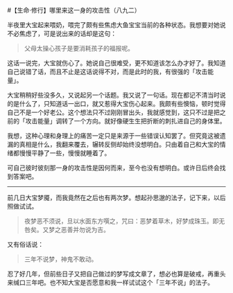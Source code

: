 #【生命⋅修行】哪里来这一身的攻击性（八九二）

半夜里大宝起来喂奶，喂完了颇有些焦虑大鱼宝宝当前的各种状态。我想要对她说不必焦虑了，可是说出来的话却是这句：

> 父母太操心孩子是要消耗孩子的福报呢。

这话一说完，大宝就伤心了。她说自己很难受，更不知道该怎么办才好了。我知道自己说错了话，而且不止是这话说得不对，而是此时的我，有很强的「攻击能量」。

大宝稍稍好些没多久，又说起另一个话题。我又说了一句话。现在都记不清当时说的是什么了，只知道话一出口，就又惹得大宝伤心起来。我颇有些懊恼，顿时觉得自己不是一个好老公。这个想法只不过刚刚冒出头，我就感觉到，这只不过是把之前的「攻击能量」调转了一个方向。就好像硬生生把折断的刺扎进自己的身体里。

我想，这种心理和身理上的痛苦一定只是来源于一些错误认知罢了。但究竟这被遗漏的真相是什么，我翻来覆去，辗转反侧却始终没想明白。只由着自己和大宝的情绪都慢慢平静了一些，慢慢就睡着了。

可自己彼时彼刻那一身的攻击性是因何而来，至今也没有想明白。或许日后终会找到答案吧。

----

前几日大宝梦魇，而我竟然在之后也有两次梦。想起孙思邈的法子，记下来，以后照做试试。

> 夜梦恶不须说，旦以水面东方噀之，咒曰：恶梦着草木，好梦成珠玉。即无咎矣。又梦之恶善并勿说为吉。

又有俗话说：

> 三年不说梦，神鬼不敢动。

忍了好几年，但前些日子又把自己做过的梦写成文章了，想必也算是破戒，再重头来缄口三年吧。也不知大宝是否愿意和我一样试试这个「三年不说」的法子。
